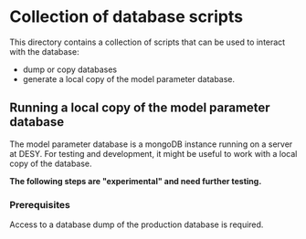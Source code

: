 # Collection of database scripts

This directory contains a collection of scripts that can be used to interact with the database:

* dump or copy databases
* generate a local copy of the model parameter database.

## Running a local copy of the model parameter database

The model parameter database is a mongoDB instance running on a server at DESY.
For testing and development, it might be useful to work with a local copy of the database.

**The following steps are "experimental" and need further testing.**

### Prerequisites

Access to a database dump of the production database is required.
